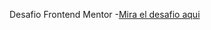 Desafio Frontend Mentor
-[Mira el desafio aqui](https://www.frontendmentor.io/challenges/ecommerce-product-page-UPsZ9MJp6/hub/ecommerce-product-page-Kns-91UEGL)
